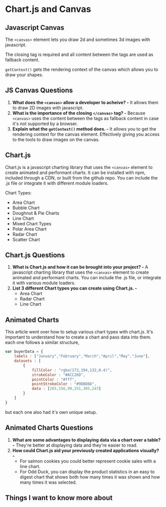 # Chart.js and Canvas

## Javascript Canvas

The `<canvas>` element lets you draw 2d and sometimes 3d images with javascript.

The closing tag is required and all content between the tags are used as fallback content.

`getContext()` gets the rendering context of the canvas which allows you to draw your shapes.

## JS Canvas Questions

1. **What does the `<canvas>` allow a developer to acheive? -** It allows them to draw 2D images with javascript.
2. **What is the importance of the closing `</canvas>` tag? -** Because `<canvas>` uses the content between the tags as fallback content in case it's not supported by a browser.
3. **Explain what the `getContext()` method does. -** It allows you to get the rendering context for the canvas element. Effectively giving you access to the tools to draw images on the canvas.

## Chart.js

Chart.js is a javascript charting library that uses the `<canvas>` element to create animated and performant charts. It can be installed with npm, included through a CDN, or built from the github repo. You can include the .js file or integrate it with different module loaders.

Chart Types:

* Area Chart
* Bubble Chart
* Doughnut & Pie Charts
* Line Chart
* Mixed Chart Types
* Polar Area Chart
* Radar Chart
* Scatter Chart

## Chart.js Questions

1. **What is Chart.js and how it can be brought into your project? -** A javascript charting library that uses the `<canvas>` element to create animated and performant charts. You can include the .js file, or integrate it with various module loaders.
2. **List 3 different Chart types you can create using Chart.js. -**
   * Area Chart
   * Radar Chart
   * Line Chart

## Animated Charts

This article went over how to setup various chart types with chart.js. It's important to understand how to create a chart and pass data into them. each one follows a similar structure,

```javascript
var buyerData = {
	labels : ["January","February","March","April","May","June"],
	datasets : [
		{
			fillColor : "rgba(172,194,132,0.4)",
			strokeColor : "#ACC26D",
			pointColor : "#fff",
			pointStrokeColor : "#9DB86D",
			data : [203,156,99,251,305,247]
		}
	]
}
```

but each one also had it's own unique setup.

## Animated Charts Questions

1. **What are some advantages to displaying data via a chart over a table? -** They're better at displaying data and they're easier to read.
2. **How could Chart.js aid your previously created applications visually? -**
   * For salmon cookies you could better represent cookie sales with a line chart.
   * For Odd Duck, you can display the product statistics in an easy to digest chart that shows both how many times it was shown and how many times it was selected.

## Things I want to know more about